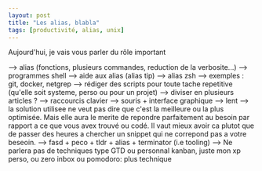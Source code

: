 ```yaml
---
layout: post
title: "Les alias, blabla"
tags: [productivité, alias, unix]
---
```


Aujourd'hui, je vais vous parler du rôle important


--> alias (fonctions, plusieurs commandes, reduction de la verbosite...)
--> programmes shell
--> aide aux alias (alias tip)
--> alias zsh
--> exemples : git, docker, netgrep
--> rédiger des scripts pour toute tache repetitive (qu'elle soit systeme, perso ou pour un projet)
--> diviser en plusieurs articles ?
--> raccourcis clavier
--> souris + interface graphique --> lent
--> la solution utilisee ne veut pas dire que c'est la meilleure ou la plus optimisée. Mais elle aura le merite de repondre parfaitement au besoin par rapport a ce que vous avex trouvé ou codé. Il vaut mieux avoir ca plutot que de passer des heures a chercher un snippet qui ne correpond pas a votre beseoin.
--> fasd + peco + tldr + alias + terminator (i.e tooling)
--> Ne parlera pas de techniques type GTD ou personnal kanban, juste mon xp perso, ou zero inbox ou pomodoro: plus technique
